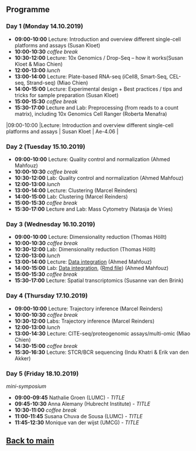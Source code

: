 ## Programme

### Day 1 (Monday 14.10.2019)
- **09:00-10:00** Lecture: Introduction and overview different single-cell platforms and assays (Susan Kloet)
- **10:00-10:30** _coffee break_
- **10:30-12:00** Lecture: 10x Genomics / Drop-Seq – how it works(Susan Kloet & Miao Chien)
- **12:00-13:00** _lunch_
- **13:00-14:00** Lecture: Plate-based RNA-seq (iCell8, Smart-Seq, CEL-seq, Strand-seq) (Miao Chien)
- **14:00-15:00** Lecture: Experimental design + Best practices / tips and tricks for sample preparation (Susan Kloet)
- **15:00-15:30** _coffee break_
- **15:30-17:00** Lecture and Lab: Preprocessing (from reads to a count matrix), including 10x Genomics Cell Ranger (Roberta Menafra)

|09:00-10:00 |Lecture: Introduction and overview different single-cell platforms and assays | Susan Kloet | Ae-4.06 |


### Day 2 (Tuesday 15.10.2019)
- **09:00-10:00**	Lecture: Quality control and normalization (Ahmed Mahfouz)
- **10:00-10:30** _coffee break_
- **10:30-12:00**	Lab: Quality control and normalization (Ahmed Mahfouz)
- **12:00-13:00** _lunch_
- **13:00-14:00** Lecture: Clustering (Marcel Reinders)
- **14:00-15:00**	Lab: Clustering (Marcel Reinders)
- **15:00-15:30** _coffee break_
- **15:30-17:00**	Lecture and Lab: Mass Cytometry (Natasja de Vries)

### Day 3 (Wednesday 16.10.2019)
- **09:00-10:00**	Lecture: Dimensionality reduction (Thomas Höllt)
- **10:00-10:30** _coffee break_
- **10:30-12:00**	Lab: Dimensionality reduction (Thomas Höllt)
- **12:00-13:00** _lunch_
- **13:00-14:00**	Lecture: [Data integration](session-integration/Data_Integration.pdf) (Ahmed Mahfouz)
- **14:00-15:00**	Lab: [Data integration](session-integration/Data_Integration.md), ([Rmd file](session-integration/Data_Integration.Rmd)) (Ahmed Mahfouz)
- **15:00-15:30** _coffee break_
- **15:30-17:00**	Lecture: Spatial transcriptomics (Susanne van den Brink)

### Day 4 (Thursday 17.10.2019)
- **09:00-10:00**	Lecture: Trajectory inference (Marcel Reinders)
- **10:00-10:30** _coffee break_
- **10:30-12:00**	Labs: Trajectory inference (Marcel Reinders)
- **12:00-13:00** _lunch_
- **13:00-14:30**	Lecture: CITE-seq/proteogenomic assays/multi-omic (Miao Chien)
- **14:30-15:00** _coffee break_
- **15:30-16:30**	Lecture: STCR/BCR sequencing (Indu Khatri & Erik van den Akker)

### Day 5 (Friday 18.10.2019)
_mini-symposium_
- **09:00-09:45** Nathalie Groen (LUMC) - _TITLE_
- **09:45-10:30** Anna Alemany (Hubrecht Institute) - _TITLE_
- **10:30-11:00** _coffee break_
- **11:00-11:45** Susana Chuva de Sousa (LUMC) - _TITLE_
- **11:45-12:30** Monique van der wijst (UMCG) - _TITLE_

## [Back to main](README.md)
